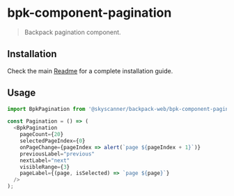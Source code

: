 # bpk-component-pagination

> Backpack pagination component.

## Installation

Check the main [Readme](https://github.com/skyscanner/backpack#usage) for a complete installation guide.

## Usage

```js
import BpkPagination from '@skyscanner/backpack-web/bpk-component-pagination';

const Pagination = () => (
  <BpkPagination
    pageCount={20}
    selectedPageIndex={0}
    onPageChange={pageIndex => alert(`page ${pageIndex + 1}`)}
    previousLabel="previous"
    nextLabel="next"
    visibleRange={3}
    pageLabel={(page, isSelected) => `page ${page}`}
  />
);
